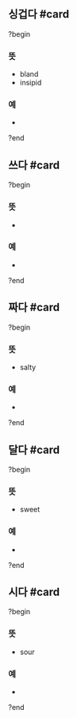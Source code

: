 ## 싱겁다 #card
?begin
### 뜻
- bland
- insipid
### 예
-
?end

## 쓰다 #card
?begin
### 뜻
-
### 예
-
?end

## 짜다 #card
?begin
### 뜻
- salty
### 예
-
?end

## 달다 #card
?begin
### 뜻
- sweet
### 예
-
?end

## 시다 #card
?begin
### 뜻
- sour
### 예
-
?end

